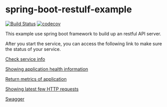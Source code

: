 # spring-boot-restulf-example
[![Build Status](https://img.shields.io/travis/kliangh/spring-boot-restful-example.svg)](https://travis-ci.org/kliangh/spring-boot-restful-example) [![codecov](https://img.shields.io/codecov/c/github/kliangh/spring-boot-restful-example.svg)](https://codecov.io/gh/kliangh/spring-boot-restful-example)
 
This example use spring boot framework to build up an restful API server.

After you start the service, you can access the following link to make sure the status of your service.

[Check service info](http://localhost:8080/info)

[Showing application health information](http://localhost:8080/health)

[Return metrics of application](http://localhost:8080/metrics)

[Showing latest few HTTP requests](http://localhost:8080/trace)

[Swagger](http://localhost:8080/swagger-ui.html)